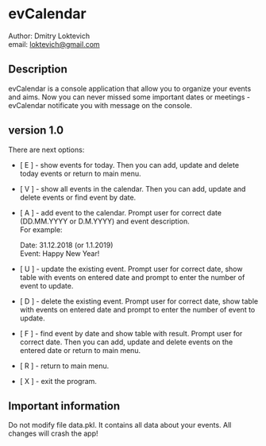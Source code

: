 # evCalendar

Author: Dmitry Loktevich  
email: loktevich@gmail.com  

## Description
evCalendar is a console application that allow you to organize your events and aims. Now you can never missed some important dates or meetings - evCalendar notificate you with message on the console.

## version 1.0  
There are next options:  
+ [ E ] - show events for today. Then you can add, update and delete today events or return to main menu.
+ [ V ] - show all events in the calendar. Then you can add, update and delete events or find event by date.
+ [ A ] - add event to the calendar. Prompt user for correct date (DD.MM.YYYY or D.M.YYYY) and event description.  
For example:

    Date:  31.12.2018 (or 1.1.2019)  
    Event: Happy New Year!  

+ [ U ] - update the existing event. Prompt user for correct date, show table with events on entered date and prompt to enter the number of event to update.  
+ [ D ] - delete the existing event. Prompt user for correct date, show table with events on entered date and prompt to enter the number of event to update.  
+ [ F ] - find event by date and show table with result. Prompt user for correct date. Then you can add, update and delete events on the entered date or return to main menu.  
+ [ R ] - return to main menu.  
- [ X ] - exit the program.  

## Important information
Do not modify file data.pkl. It contains all data about your events. All changes will crash the app!
